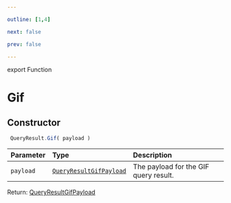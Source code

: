 ```yaml
---

outline: [1,4]

next: false

prev: false

---
```


export Function
# Gif

## Constructor
```ts
 QueryResult.Gif( payload )
 ```
| Parameter | Type | Description |
| :--- | :--- | :--- |
| `payload` | [`QueryResultGifPayload`](../../../interfaces/QueryResultGifPayload.md) | The payload for the GIF query result. |

Return: [QueryResultGifPayload](../../../interfaces/QueryResultGifPayload.md)
